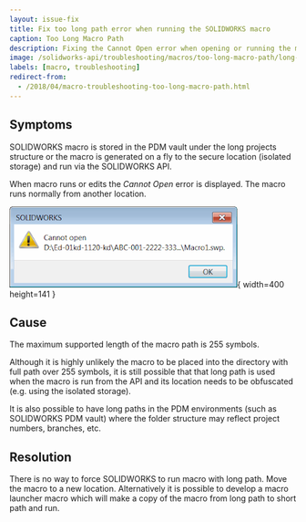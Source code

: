 ```yaml
---
layout: issue-fix
title: Fix too long path error when running the SOLIDWORKS macro
caption: Too Long Macro Path
description: Fixing the Cannot Open error when opening or running the macro stored under the long projects structure
image: /solidworks-api/troubleshooting/macros/too-long-macro-path/long-macro-path.png
labels: [macro, troubleshooting]
redirect-from:
  - /2018/04/macro-troubleshooting-too-long-macro-path.html
---
```

## Symptoms

SOLIDWORKS macro is stored in the PDM vault under the long projects structure or the macro is generated on a fly to the secure location (isolated storage) and run via the SOLIDWORKS API.

When macro runs or edits the *Cannot Open* error is displayed. The macro runs normally from another location.  

![Error when running the macro](long-macro-path.png){ width=400 height=141 }

## Cause

The maximum supported length of the macro path is 255 symbols.

Although it is highly unlikely the macro to be placed into the directory with full path over 255 symbols, it is still possible that that long path is used when the macro is run from the API and its location needs to be obfuscated (e.g. using the isolated storage).

It is also possible to have long paths in the PDM environments (such as SOLIDWORKS PDM vault) where the folder structure may reflect project numbers, branches, etc.  

## Resolution

There is no way to force SOLIDWORKS to run macro with long path. Move the macro to a new location.
Alternatively it is possible to develop a macro launcher macro which will make a copy of the macro from long path to short path and run.
